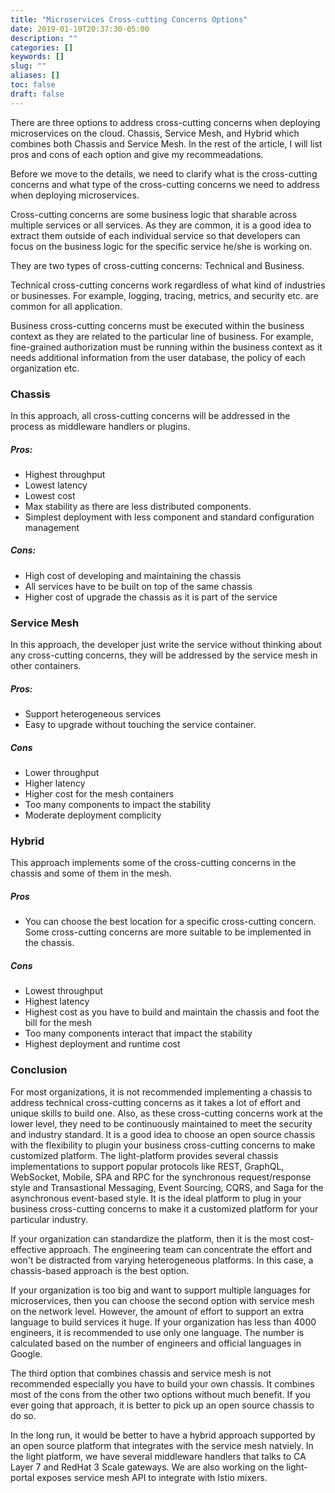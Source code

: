 ```yaml
---
title: "Microservices Cross-cutting Concerns Options"
date: 2019-01-10T20:37:30-05:00
description: ""
categories: []
keywords: []
slug: ""
aliases: []
toc: false
draft: false
---
```


There are three options to address cross-cutting concerns when deploying microservices on the cloud. Chassis, Service Mesh, and Hybrid which combines both Chassis and Service Mesh. In the rest of the article, I will list pros and cons of each option and give my recommeadations. 

Before we move to the details, we need to clarify what is the cross-cutting concerns and what type of the cross-cutting concerns we need to address when deploying microservices. 

Cross-cutting concerns are some business logic that sharable across multiple services or all services. As they are common, it is a good idea to extract them outside of each individual service so that developers can focus on the business logic for the specific service he/she is working on. 

They are two types of cross-cutting concerns: Technical and Business.

Technical cross-cutting concerns work regardless of what kind of industries or businesses. For example, logging, tracing, metrics, and security etc. are common for all application. 

Business cross-cutting concerns must be executed within the business context as they are related to the particular line of business. For example, fine-grained authorization must be running within the business context as it needs additional information from the user database, the policy of each organization etc. 

### Chassis

In this approach, all cross-cutting concerns will be addressed in the process as middleware handlers or plugins. 

##### Pros:

* Highest throughput
* Lowest latency 
* Lowest cost
* Max stability as there are less distributed components.
* Simplest deployment with less component and standard configuration management

##### Cons:

* High cost of developing and maintaining the chassis
* All services have to be built on top of the same chassis
* Higher cost of upgrade the chassis as it is part of the service

### Service Mesh

In this approach, the developer just write the service without thinking about any cross-cutting concerns, they will be addressed by the service mesh in other containers. 

##### Pros:

* Support heterogeneous services
* Easy to upgrade without touching the service container.


##### Cons
* Lower throughput
* Higher latency
* Higher cost for the mesh containers
* Too many components to impact the stability
* Moderate deployment complicity


### Hybrid

This approach implements some of the cross-cutting concerns in the chassis and some of them in the mesh. 

##### Pros

* You can choose the best location for a specific cross-cutting concern. Some cross-cutting concerns are more suitable to be implemented in the chassis. 

##### Cons

* Lowest throughput
* Highest latency
* Highest cost as you have to build and maintain the chassis and foot the bill for the mesh
* Too many components interact that impact the stability
* Highest deployment and runtime cost

### Conclusion

For most organizations, it is not recommended implementing a chassis to address technical cross-cutting concerns as it takes a lot of effort and unique skills to build one. Also, as these cross-cutting concerns work at the lower level, they need to be continuously maintained to meet the security and industry standard. It is a good idea to choose an open source chassis with the flexibility to plugin your business cross-cutting concerns to make customized platform. The light-platform provides several chassis implementations to support popular protocols like REST, GraphQL, WebSocket, Mobile, SPA and RPC for the synchronous request/response style and Transastional Messaging, Event Sourcing, CQRS, and Saga for the asynchronous event-based style. It is the ideal platform to plug in your business cross-cutting concerns to make it a customized platform for your particular industry. 

If your organization can standardize the platform, then it is the most cost-effective approach. The engineering team can concentrate the effort and won't be distracted from varying heterogeneous platforms. In this case, a chassis-based approach is the best option. 

If your organization is too big and want to support multiple languages for microservices, then you can choose the second option with service mesh on the network level. However, the amount of effort to support an extra language to build services it huge. If your organization has less than 4000 engineers, it is recommended to use only one language. The number is calculated based on the number of engineers and official languages in Google.

The third option that combines chassis and service mesh is not recommended especially you have to build your own chassis. It combines most of the cons from the other two options without much benefit. If you ever going that approach, it is better to pick up an open source chassis to do so. 

In the long run, it would be better to have a hybrid approach supported by an open source platform that integrates with the service mesh natviely. In the light platform, we have several middleware handlers that talks to CA Layer 7 and RedHat 3 Scale gateways. We are also working on the light-portal exposes service mesh API to integrate with Istio mixers. 





